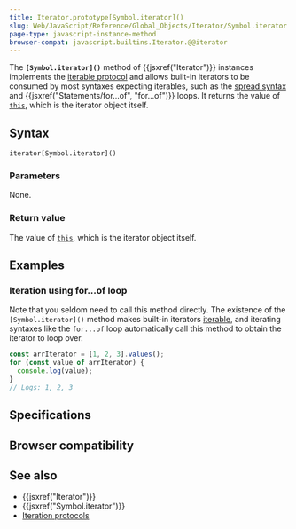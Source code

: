 ```yaml
---
title: Iterator.prototype[Symbol.iterator]()
slug: Web/JavaScript/Reference/Global_Objects/Iterator/Symbol.iterator
page-type: javascript-instance-method
browser-compat: javascript.builtins.Iterator.@@iterator
---
```




The **`[Symbol.iterator]()`** method of {{jsxref("Iterator")}} instances implements the [iterable protocol](/Web/JavaScript/Reference/Iteration_protocols) and allows built-in iterators to be consumed by most syntaxes expecting iterables, such as the [spread syntax](/Web/JavaScript/Reference/Operators/Spread_syntax) and {{jsxref("Statements/for...of", "for...of")}} loops. It returns the value of [`this`](/Web/JavaScript/Reference/Operators/this), which is the iterator object itself.

## Syntax

```js-nolint
iterator[Symbol.iterator]()
```

### Parameters

None.

### Return value

The value of [`this`](/Web/JavaScript/Reference/Operators/this), which is the iterator object itself.

## Examples

### Iteration using for...of loop

Note that you seldom need to call this method directly. The existence of the `[Symbol.iterator]()` method makes built-in iterators [iterable](/Web/JavaScript/Reference/Iteration_protocols#the_iterable_protocol), and iterating syntaxes like the `for...of` loop automatically call this method to obtain the iterator to loop over.

```js
const arrIterator = [1, 2, 3].values();
for (const value of arrIterator) {
  console.log(value);
}
// Logs: 1, 2, 3
```

## Specifications



## Browser compatibility



## See also

- {{jsxref("Iterator")}}
- {{jsxref("Symbol.iterator")}}
- [Iteration protocols](/Web/JavaScript/Reference/Iteration_protocols)
